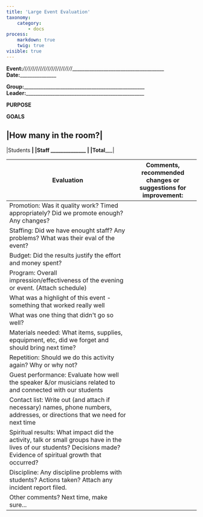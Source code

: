 ```yaml
---
title: 'Large Event Evaluation'
taxonomy:
    category:
        - docs
process:
    markdown: true
    twig: true
visible: true
---
```


**Event:**_/_/_/_/_/_/_/_/_/_/_/_/_/_/_/_/_/_/_/_/_/_/_/_/_/_/______________________________________                           **Date:**_______________

**Group:**__________________________________________________     **Leader:**_________________________________________________

**PURPOSE**



**GOALS**


|How many in the room?|
----------------------
|Students ______________|
|Staff ______________  |
|Total_________________|




|Evaluation|Comments, recommended changes or suggestions for improvement:|
|----------|-------------------------------------------------------------|
|Promotion: Was it quality work? Timed appropriately? Did we promote enough? Any changes?|  |
|Staffing: Did we have enought staff? Any problems? What was their eval of the event?|  |
|Budget: Did the results justify the effort and money spent?|  |
|Program: Overall impression/effectiveness of the evening or event. (Attach schedule)|   |
|What was a highlight of this event - something that worked really well|   |
|What was one thing that didn't go so well?|  |
|Materials needed: What items, supplies, epquipment, etc, did we forget and should bring next time?|  |
|Repetition: Should we do this activity again? Why or why not?|  |
|Guest performance: Evaluate how well the speaker &/or musicians related to and connected with our students|  |
|Contact list: Write out (and attach if necessary) names, phone numbers, addresses, or directions that we need for next time| | 
|Spiritual results: What impact did the activity, talk or small groups have in the lives of our students? Decisions made? Evidence of spiritual growth that occurred?|   |
|Discipline: Any discipline problems with students? Actions taken? Attach any incident report filed.|   |
|Other comments? Next time, make sure...|   |


